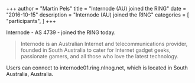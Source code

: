 +++
author = "Martin Pels"
title = "Internode (AU) joined the RING"
date = "2016-10-15"
description = "Internode (AU) joined the RING"
categories = [
    "participants",
]
+++

Internode - AS 4739 - joined the RING today.

> Internode is an Australian Internet and telecommunications provider, founded in South Australia to cater for Internet gadget geeks, passionate gamers, and all those who love the latest technology.

Users can connect to internode01.ring.nlnog.net, which is located in South Australia, Australia.


